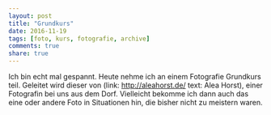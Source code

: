 ```yaml
---
layout: post
title: "Grundkurs"
date: 2016-11-19
tags: [foto, kurs, fotografie, archive]
comments: true
share: true
---
```


Ich bin echt mal gespannt. Heute nehme ich an einem Fotografie Grundkurs teil.
Geleitet wird dieser von (link: http://aleahorst.de/ text: Alea Horst), einer Fotografin bei uns aus dem Dorf.
Vielleicht bekomme ich dann auch das eine  oder andere Foto in Situationen hin, die bisher nicht zu meistern waren.